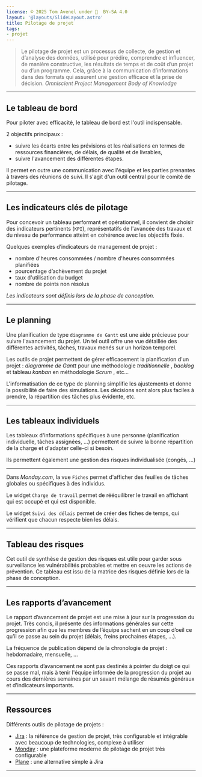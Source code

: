 ```yaml
---
license: © 2025 Tom Avenel under 󰵫  BY-SA 4.0
layout: '@layouts/SlideLayout.astro'
title: Pilotage de projet
tags:
- projet
---
```


> Le pilotage de projet est un processus de collecte, de gestion et d’analyse des données, utilisé pour prédire, comprendre et influencer, de manière constructive, les résultats de temps et de coût d’un projet ou d’un programme. Cela, grâce à la communication d’informations dans des formats qui assurent une gestion efficace et la prise de décision. _Omniscient Project Management Body of Knowledge_

---

## Le tableau de bord

Pour piloter avec efficacité, le tableau de bord est l'outil indispensable.

2 objectifs principaux :

- suivre les écarts entre les prévisions et les réalisations en termes de ressources financières, de délais, de qualité et de livrables,
- suivre l'avancement des différentes étapes.

Il permet en outre une communication avec l'équipe et les parties prenantes à travers des réunions de suivi. Il s'agit d'un outil central pour le comité de pilotage.

---

## Les indicateurs clés de pilotage

Pour concevoir un tableau performant et opérationnel, il convient de choisir des indicateurs pertinents (`KPI`), représentatifs de l'avancée des travaux et du niveau de performance atteint en cohérence avec les objectifs fixés.

Quelques exemples d’indicateurs de management de projet :

- nombre d'heures consommées / nombre d'heures consommées planifiées
- pourcentage d’achèvement du projet
- taux d'utilisation du budget
- nombre de points non résolus

_Les indicateurs sont définis lors de la phase de conception._

---

## Le planning

Une planification de type `diagramme de Gantt` est une aide précieuse pour suivre l'avancement du projet.
Un tel outil offre une vue détaillée des différentes activités, tâches, travaux menés sur un horizon temporel.

Les outils de projet permettent de gérer efficacement la planification d'un projet : _diagramme de Gantt_ pour une méthodologie _traditionnelle_ , _backlog_ et tableau _kanban_ en méthodologie _Scrum_ , etc...

L'informatisation de ce type de planning simplifie les ajustements et donne la possibilité de faire des simulations.
Les décisions sont alors plus faciles à prendre, la répartition des tâches plus évidente, etc.

---

## Les tableaux individuels

Les tableaux d'informations spécifiques à une personne (planification individuelle, tâches assignées, ...) permettent de suivre la bonne répartition de la charge et d'adapter celle-ci si besoin.

Ils permettent également une gestion des risques individualisée (congés, ...)

---

Dans _Monday.com_, la vue `Fiches` permet d'afficher des feuilles de tâches globales ou spécifiques à des individus.

Le widget `Charge de travail` permet de rééquilibrer le travail en affichant qui est occupé et qui est disponible.

Le widget `Suivi des délais` permet de créer des fiches de temps, qui vérifient que chacun respecte bien les délais.

---

## Tableau des risques

Cet outil de synthèse de gestion des risques est utile pour garder sous surveillance les vulnérabilités probables et mettre en oeuvre les actions de prévention. Ce tableau est issu de la matrice des risques définie lors de la phase de conception.

---

## Les rapports d’avancement

Le rapport d’avancement de projet est une mise à jour sur la progression du projet.
Très concis, il présente des informations générales sur cette progression afin que les membres de l’équipe sachent en un coup d’oeil ce qu’il se passe au sein du projet (délais, freins prochaines étapes, ...). 

La fréquence de publication dépend de la chronologie de projet : hebdomadaire, mensuelle, ...

Ces rapports d’avancement ne sont pas destinés à pointer du doigt ce qui se passe mal, mais à tenir l'équipe informée de la progression du projet au cours des dernières semaines par un savant mélange de résumés généraux et d’indicateurs importants.

---

## Ressources

Différents outils de pilotage de projets :

- [Jira](https://www.atlassian.com/fr/software/jira) : la référence de gestion de projet, très configurable et intégrable avec beaucoup de technologies, complexe à utiliser
- [Monday](https://monday.com/) : une plateforme moderne de pilotage de projet très configurable
- [Plane](https://github.com/makeplane/plane/) : une alternative simple à Jira

---

